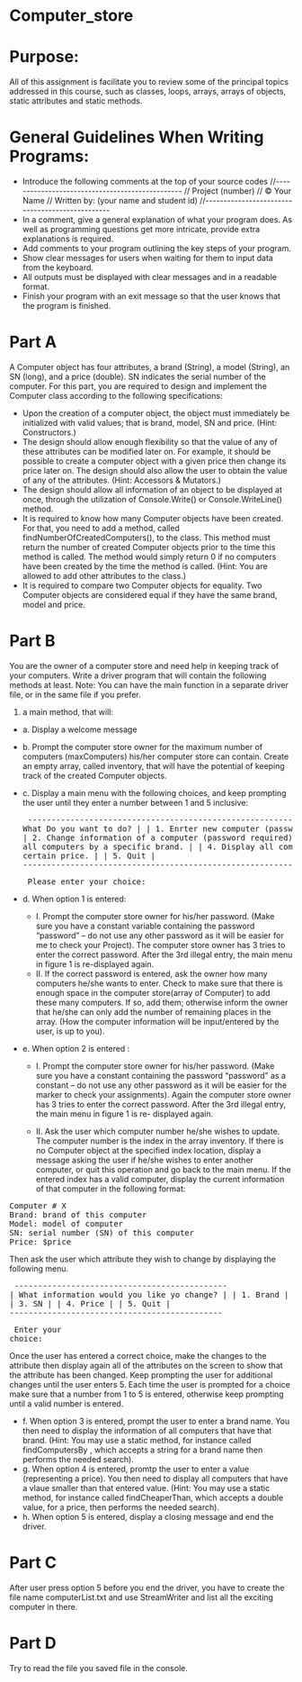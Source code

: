 # Computer_store
# Purpose:
All of this assignment is facilitate you to review some of the principal topics addressed in this course,
such as  classes, loops, arrays, arrays of objects, static attributes and static methods.

# General Guidelines When Writing Programs:
-	Introduce the following comments at the top of your source codes
//------------------------------------------------
// Project (number)
// © Your Name
// Written by: (your name and student id)
//------------------------------------------------
-	In a comment, give a general explanation of what your program does. As well as programming questions get more intricate, provide extra explanations is required.
-	Add comments to your program outlining the key steps of your program.
-	Show clear messages for users when waiting for them to input data from the keyboard.
-	All outputs must be displayed with clear messages and in a readable format.
-	Finish your program with an exit message so that the user knows that the program is finished.

# Part A
A Computer object has four attributes, a brand (String), a model (String), an SN (long), and a price (double). SN indicates the serial number of the computer.
For this part, you are required to design and implement the Computer class according to the following specifications:
-	Upon the creation of a computer object, the object must immediately be initialized with valid values; that is brand, model, SN and price. (Hint: Constructors.)
-	The design should allow enough flexibility so that the value of any of these attributes can be modified later on. For example, it should be possible to create a computer object with a given price then change its price later on. The design should also allow the user to obtain the value of any of the attributes. (Hint: Accessors & Mutators.)
-	The design should allow all information of an object to be displayed at once, through the  utilization of Console.Write() or Console.WriteLine() method.
-	It is required to know how many Computer objects have been created. For that, you need to add a method, called findNumberOfCreatedComputers(), to the class. This method must return the number of created Computer objects prior to the time this method is called. The method would simply return 0 if no computers have been created by the time the method is called. (Hint: You are allowed to add other attributes to the class.)
-	It is required to compare two Computer objects for equality. Two Computer objects are considered equal if they have the same brand, model and price.  

# Part B
You are the owner of a computer store and need help in keeping track of your computers. Write a driver program that will contain the following methods at least. Note: You can have the main function in a separate driver file, or in the same file if you prefer.
  1.	a main method, that will:
- a.	Display a welcome message
- b.	Prompt the computer store owner for the maximum number of computers (maxComputers) his/her computer store can contain. Create an empty array, called                   inventory, that will have the potential of keeping track of the created Computer objects.
- c.	Display a main menu with the following choices, and keep prompting the  user until they enter a number between 1 and 5 inclusive:
      <pre> -------------------------------------------------------------
          | What Do you want to do?                                     |
          |   1. Enrter new computer (password required)                |
          |   2. Change information of a computer (password required)   |
          |   3. Display all computers by a specific brand.             |
          |   4. Display all computers under a certain price.           |
          |   5. Quit                                                   |
            -------------------------------------------------------------</pre>
          <pre>  Please enter your choice:</pre>
          
- d.	When option 1 is entered:
   - I.  Prompt the computer store owner for his/her password. (Make sure you have a constant variable containing the password “password” – do not use any other                 password as it will be easier for me to check your Project). The computer store owner has 3 tries to enter the correct password. After the 3rd illegal                 entry, the main menu in figure 1 is re-displayed again.
   - II. If the correct password is entered, ask the owner how many computers he/she wants to enter. Check to make sure that there is enough space in the computer               store(array of Computer) to add these many computers. If so, add them; otherwise inform the owner that he/she can only add the number of remaining places               in the array. (How the computer information will be input/entered by the user, is up to you).
- e.	When option 2 is entered :
  - I.	Prompt the computer store owner for his/her password. (Make sure you have a constant containing the password “password” as a constant – do not use any                 other password as it will be easier for the marker to check your assignments). Again the computer store owner has 3 tries to enter the correct password.               After the 3rd illegal entry, the main menu in figure 1 is re- displayed again.

  - II. Ask the user which computer number he/she wishes to update. The computer number is the index in the array inventory. If there is no Computer                     object at the specified index location, display a message asking the user if he/she wishes to enter another computer, or quit this operation and go back to the main menu. If the entered index has a valid computer, display the current information of that computer in the following format:

<pre>Computer # X
Brand: brand of this computer 
Model: model of computer
SN: serial number (SN) of this computer 
Price: $price</pre>

Then ask the user which attribute they wish to change by displaying the following menu.
      <pre> ---------------------------------------------
          | What information would you like yo change?   |
          |   1. Brand                                   |
          |   2. Model                                   |
          |   3. SN                                      |
          |   4. Price                                   |
          |   5. Quit                                    |
           ---------------------------------------------</pre>
          <pre>  Enter your choice:</pre>

Once the user has entered a correct choice, make the changes to the attribute then display again all of the attributes on the screen to show that the attribute has been changed. Keep prompting the user for additional changes until the user enters 5. Each time the user is prompted for a choice make sure that a number from 1 to 5 is entered, otherwise keep prompting until a valid number is entered.

- f.	When option 3 is entered, prompt the user to enter a brand name. You then need to display the information of all computers that have that brand. (Hint: You             may use a static method, for instance called findComputersBy , which accepts a string for a brand name then performs the needed search).
- g.	When option 4 is entered, promtp the user to enter a value (representing a price). You then need to display all computers that have a vlaue smaller than that           entered value. (Hint: You may use a static method, for instance called findCheaperThan, which accepts a double value, for a price, then performs the needed             search).
- h.	When option 5 is entered, display a closing message and end the driver.

# Part C
After user press option 5 before you end the driver, you have to create the file name computerList.txt and use StreamWriter and list all the exciting computer in there.

# Part D
Try to read the file you saved file in the console.
